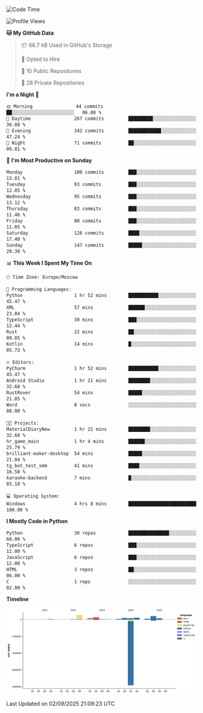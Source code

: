 <!--START_SECTION:waka-->
![Code Time](http://img.shields.io/badge/Code%20Time-810%20hrs%2010%20mins-blue)

![Profile Views](http://img.shields.io/badge/Profile%20Views-1-blue)

**🐱 My GitHub Data** 

> 📦 66.7 kB Used in GitHub's Storage 
 > 
> 💼 Opted to Hire
 > 
> 📜 10 Public Repositories 
 > 
> 🔑 28 Private Repositories 
 > 
**I'm a Night 🦉** 

```text
🌞 Morning                44 commits          ██░░░░░░░░░░░░░░░░░░░░░░░   06.08 % 
🌆 Daytime                267 commits         █████████░░░░░░░░░░░░░░░░   36.88 % 
🌃 Evening                342 commits         ████████████░░░░░░░░░░░░░   47.24 % 
🌙 Night                  71 commits          ██░░░░░░░░░░░░░░░░░░░░░░░   09.81 % 
```
📅 **I'm Most Productive on Sunday** 

```text
Monday                   100 commits         ███░░░░░░░░░░░░░░░░░░░░░░   13.81 % 
Tuesday                  93 commits          ███░░░░░░░░░░░░░░░░░░░░░░   12.85 % 
Wednesday                95 commits          ███░░░░░░░░░░░░░░░░░░░░░░   13.12 % 
Thursday                 83 commits          ███░░░░░░░░░░░░░░░░░░░░░░   11.46 % 
Friday                   80 commits          ███░░░░░░░░░░░░░░░░░░░░░░   11.05 % 
Saturday                 126 commits         ████░░░░░░░░░░░░░░░░░░░░░   17.40 % 
Sunday                   147 commits         █████░░░░░░░░░░░░░░░░░░░░   20.30 % 
```


📊 **This Week I Spent My Time On** 

```text
🕑︎ Time Zone: Europe/Moscow

💬 Programming Languages: 
Python                   1 hr 52 mins        ███████████░░░░░░░░░░░░░░   45.47 % 
XML                      57 mins             ██████░░░░░░░░░░░░░░░░░░░   23.04 % 
TypeScript               30 mins             ███░░░░░░░░░░░░░░░░░░░░░░   12.44 % 
Rust                     22 mins             ██░░░░░░░░░░░░░░░░░░░░░░░   09.05 % 
Kotlin                   14 mins             █░░░░░░░░░░░░░░░░░░░░░░░░   05.73 % 

🔥 Editors: 
PyCharm                  1 hr 52 mins        ███████████░░░░░░░░░░░░░░   45.47 % 
Android Studio           1 hr 21 mins        ████████░░░░░░░░░░░░░░░░░   32.68 % 
RustRover                54 mins             █████░░░░░░░░░░░░░░░░░░░░   21.85 % 
Word                     0 secs              ░░░░░░░░░░░░░░░░░░░░░░░░░   00.00 % 

🐱‍💻 Projects: 
MaterialDiaryNew         1 hr 21 mins        ████████░░░░░░░░░░░░░░░░░   32.68 % 
hr_game_main             1 hr 4 mins         ██████░░░░░░░░░░░░░░░░░░░   25.79 % 
brilliant-maker-desktop  54 mins             █████░░░░░░░░░░░░░░░░░░░░   21.84 % 
tg_bot_test_smm          41 mins             ████░░░░░░░░░░░░░░░░░░░░░   16.58 % 
karaoke-backend          7 mins              █░░░░░░░░░░░░░░░░░░░░░░░░   03.10 % 

💻 Operating System: 
Windows                  4 hrs 8 mins        █████████████████████████   100.00 % 
```

**I Mostly Code in Python** 

```text
Python                   30 repos            ███████████████░░░░░░░░░░   60.00 % 
TypeScript               6 repos             ███░░░░░░░░░░░░░░░░░░░░░░   12.00 % 
JavaScript               6 repos             ███░░░░░░░░░░░░░░░░░░░░░░   12.00 % 
HTML                     3 repos             ██░░░░░░░░░░░░░░░░░░░░░░░   06.00 % 
C                        1 repo              ░░░░░░░░░░░░░░░░░░░░░░░░░   02.00 % 
```



**Timeline**

![Lines of Code chart](https://raw.githubusercontent.com/adlemx/adlemx/main/assets/bar_graph.png)


 Last Updated on 02/09/2025 21:09:23 UTC
<!--END_SECTION:waka-->
